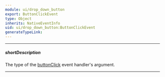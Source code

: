 ```yaml
---
module: ui/drop_down_button
export: ButtonClickEvent
type: Object
inherits: NativeEventInfo
uid: ui/drop_down_button:ButtonClickEvent
generateTypeLink: 
---
```

---
##### shortDescription
The type of the [buttonClick]({basewidgetpath}/Events/#buttonClick) event handler's argument.

---
<!-- Description goes here -->
